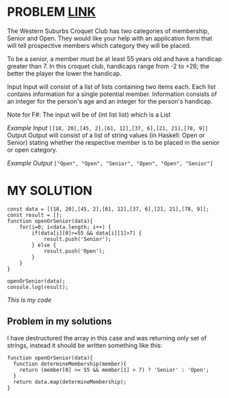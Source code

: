 # PROBLEM [LINK](https://www.codewars.com/kata/categorize-new-member/)
The Western Suburbs Croquet Club has two categories of membership, Senior and Open. They would like your help with an application form that will tell prospective members which category they will be placed.

To be a senior, a member must be at least 55 years old and have a handicap greater than 7. In this croquet club, handicaps range from -2 to +26; the better the player the lower the handicap.

Input
Input will consist of a list of lists containing two items each. Each list contains information for a single potential member. Information consists of an integer for the person's age and an integer for the person's handicap.

Note for F#: The input will be of (int list list) which is a List<List>

*Example Input*
`[[18, 20],[45, 2],[61, 12],[37, 6],[21, 21],[78, 9]]`
Output
Output will consist of a list of string values (in Haskell: Open or Senior) stating whether the respective member is to be placed in the senior or open category.

*Example Output*
`["Open", "Open", "Senior", "Open", "Open", "Senior"]`

# MY SOLUTION
```
const data = [[18, 20],[45, 2],[61, 12],[37, 6],[21, 21],[78, 9]];
const result = [];
function openOrSenior(data){
    for(i=0; i<data.length; i++) {
        if(data[i][0]>=55 && data[i][1]>7) {
            result.push('Senior');
        } else {
            result.push('Open');
        }
    }
}

openOrSenior(data);
console.log(result);
```

*This is my code*

## Problem in my solutions

I have destructured the array in this case and was returning only set of strings, instead it should be written something like this:

```
function openOrSenior(data){
  function determineMembership(member){
    return (member[0] >= 55 && member[1] > 7) ? 'Senior' : 'Open';
  }
  return data.map(determineMembership);
}
```

